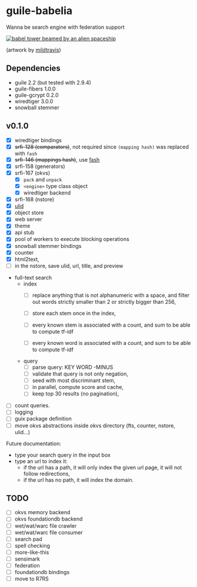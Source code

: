 # guile-babelia

Wanna be search engine with federation support

[![babel tower beamed by an alien spaceship](https://cdn.dribbble.com/users/2441249/screenshots/4890251/babeldrbl.jpg)](https://dribbble.com/shots/4890251-Babel)

(artwork by [mildtravis](https://dribbble.com/mildtravis))

## Dependencies

- guile 2.2 (but tested with 2.9.4)
- guile-fibers 1.0.0
- guile-gcrypt 0.2.0
- wiredtiger 3.0.0
- snowball stemmer

## v0.1.0

- [x] wiredtiger bindings
- [x] ~~srfi-128 (comparators)~~, not required since `(mapping hash)`
      was replaced with `fash`
- [x] ~~srfi-146 (mappings hash)~~, use
      [fash](https://www.wingolog.org/pub/fash.scm)
- [x] srfi-158 (generators)
- [x] srfi-167 (okvs)
  - [x] `pack` and `unpack`
  - [x] `<engine>` type class object
  - [x] wiredtiger backend
- [x] srfi-168 (nstore)
- [x] [ulid](https://github.com/ulid/spec)
- [x] object store
- [x] web server
- [x] theme
- [x] api stub
- [x] pool of workers to execute blocking operations
- [x] snowball stemmer bindings
- [x] counter
- [x] html2text,
- [ ] in the nstore, save ulid, url, title, and preview
- full-text search
  - index
    - [ ] replace anything that is not alphanumeric with a space, and
          filter out words strictly smaller than 2 or strictly bigger
          than 256,
    - [ ] store each stem once in the index,

    - [ ] every known stem is associated with a count, and sum to be
          able to compute tf-idf
    - [ ] every known word is associated with a count, and sum to be
          able to compute tf-idf
  - query
    - [ ] parse query: KEY WORD -MINUS
    - [ ] validate that query is not only negation,
    - [ ] seed with most discriminant stem,
    - [ ] in parallel, compute score and cache,
    - [ ] keep top 30 results (no pagination),
- [ ] count queries.
- [ ] logging
- [ ] guix package definition
- [ ] move okvs abstractions inside okvs directory (fts, counter,
      nstore, ulid...)

Future documentation:

- type your search query in the input box
- type an url to index it:
  - if the url has a path, it will only index the given url page, it
    will not follow redirections,
  - if the url has no path, it will index the domain.

## TODO

- [ ] okvs memory backend
- [ ] okvs foundationdb backend
- [ ] wet/wat/warc file crawler
- [ ] wet/wat/warc file consumer
- [ ] search pad
- [ ] spell checking
- [ ] more-like-this
- [ ] sensimark
- [ ] federation
- [ ] foundationdb bindings
- [ ] move to R7RS
